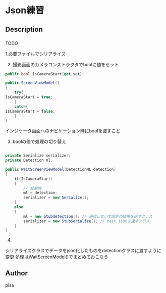 Json練習
====


## Description
### 

TODO

1.必要ファイルでシリアライズ

2. 撮影画面のカメラコンストラクタでboolに値をセット
```C#
public bool IsCameraStart{get;set}

public ScreenViewModel()
{
    try{
IsCameraStart = true;
    }
    catch{
IsCameraStart = false;
    }
}
```
インジケータ画面へのナビゲーション時にboolを渡すこと

3. boolの値で処理の切り替え
```c#

private Serialize serializer;
private Detection ml;

public WaitScreenViewModel(DetectionML detection)
{
    if(IsCameraStart)
    {
        // 起動時
        ml = detection;
        serializer = new Serialize();
    }
    else
    {
        ml = new Stubdetection(); // 通信しないで固定の結果を返すクラス
        serializer = new StubSerialize(); // test.jsonを返すクラス
    }
}
```

4. 
シリアライズクラスでデータをjson化したものをdetectionクラスに渡すように変更
処理はWaitScreenModel()でまとめておこなう


## Author
pisa